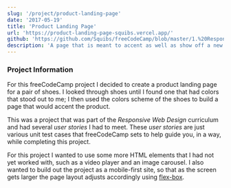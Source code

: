 ```yaml
---
slug: '/project/product-landing-page'
date: '2017-05-19'
title: 'Product Landing Page'
url: 'https://product-landing-page-squibs.vercel.app/'
github: 'https://github.com/Squibs/freeCodeCamp/blob/master/1.%20Responsive%20Web%20Design/17.%20Certification%20Project%20-%20Product%20Landing%20Page.md#product-landing-page'
description: 'A page that is meant to accent as well as show off a new product. This was one of the first few freeCodeCamp projects I completed. While the site itself is fairly basic, I just wanted to focus on using various elements such as a video player and an image carousel.'
---
```


### Project Information

For this freeCodeCamp project I decided to create a product landing page for a pair of shoes. I looked through shoes until I found one that had colors that stood out to me; I then used the colors scheme of the shoes to build a page that would accent the product.

This was a project that was part of the _Responsive Web Design_ curriculum and had several _user stories_ I had to meet. These _user stories_ are just various unit test cases that freeCodeCamp sets to help guide you, in a way, while completing this project.

For this project I wanted to use some more HTML elements that I had not yet worked with, such as a video player and an image carousel. I also wanted to build out the project as a mobile-first site, so that as the screen gets larger the page layout adjusts accordingly using [flex-box](https://css-tricks.com/snippets/css/a-guide-to-flexbox/).
